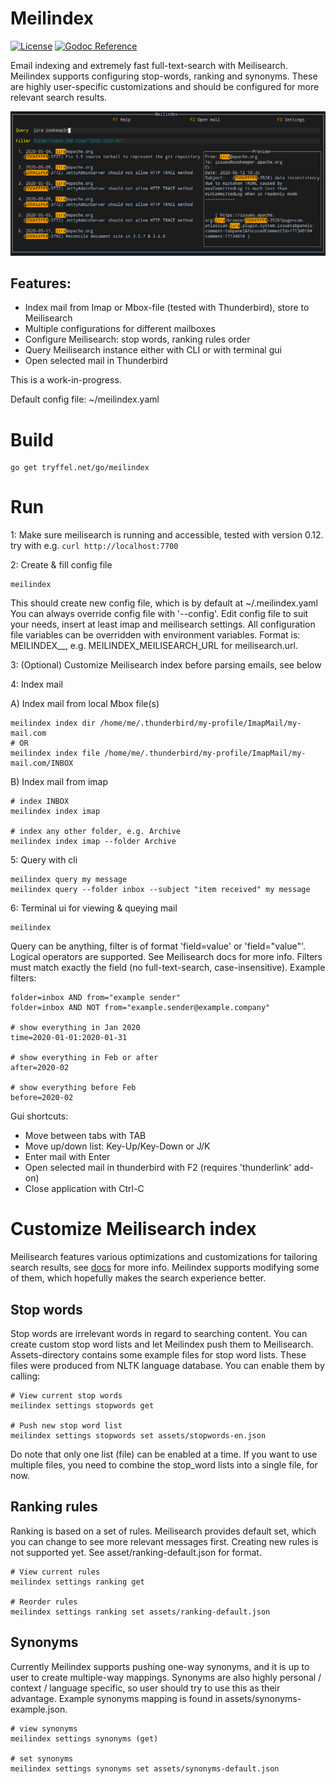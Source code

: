 # Meilindex

[![License](https://img.shields.io/github/license/tryffel/mailindex.svg)](LICENSE)
[![Godoc Reference](https://img.shields.io/badge/godoc-reference-blue.svg)](https://pkg.go.dev/tryffel.net/go/meilindex?tab=overview)

Email indexing and extremely fast full-text-search with Meilisearch. Meilindex supports configuring 
stop-words, ranking and synonyms. These are highly user-specific customizations and should be configured 
for more relevant search results. 

![Screenshot](Screenshot.png)

## Features:
* Index mail from Imap or Mbox-file (tested with Thunderbird), store to Meilisearch
* Multiple configurations for different mailboxes
* Configure Meilisearch: stop words, ranking rules order
* Query Meilisearch instance either with CLI or with terminal gui
* Open selected mail in Thunderbird

This is a work-in-progress.

Default config file: ~/meilindex.yaml

# Build
```
go get tryffel.net/go/meilindex
```

# Run
1: Make sure meilisearch is running and accessible, tested with version 0.12.
try with e.g. ```curl http://localhost:7700```

2: Create & fill config file

```
meilindex
```
This should create new config file, which is by default at ~/.meilindex.yaml
You can always override config file with '--config'.
Edit config file to suit your needs, insert at least imap and meilisearch settings.
All configuration file variables can be overridden with environment variables. Format is:
MEILINDEX_<block>_<key>, e.g. MEILINDEX_MEILISEARCH_URL for meilisearch.url.

3: (Optional) Customize Meilisearch index before parsing emails, see below

4: Index mail

A) Index mail from local Mbox file(s)
```
meilindex index dir /home/me/.thunderbird/my-profile/ImapMail/my-mail.com
# OR 
meilindex index file /home/me/.thunderbird/my-profile/ImapMail/my-mail.com/INBOX
```

B) Index mail from imap
```
# index INBOX
meilindex index imap 

# index any other folder, e.g. Archive
meilindex index imap --folder Archive
```

5: Query with cli
```
meilindex query my message
meilindex query --folder inbox --subject "item received" my message

```

6: Terminal ui for viewing & queying mail
```
meilindex
```

Query can be anything, filter is of format 'field=value' or 'field="value"'. Logical operators are supported. See
Meilisearch docs for more info. Filters must match exactly the field (no full-text-search, case-insensitive). 
Example filters:
```
folder=inbox AND from="example sender"
folder=inbox AND NOT from="example.sender@example.company"

# show everything in Jan 2020
time=2020-01-01:2020-01-31

# show everything in Feb or after
after=2020-02

# show everything before Feb
before=2020-02
```

Gui shortcuts:
* Move between tabs with TAB
* Move up/down list: Key-Up/Key-Down or J/K
* Enter mail with Enter
* Open selected mail in thunderbird with F2 (requires 'thunderlink' add-on)
* Close application with Ctrl-C


# Customize Meilisearch index
Meilisearch features various optimizations and customizations for tailoring search results, 
see [docs](https://docs.meilisearch.com/references/settings.html) for more info. Meilindex supports 
modifying some of them, which hopefully makes the search experience better.

## Stop words
Stop words are irrelevant words in regard to searching content. 
You can create custom stop word lists and let Meilindex 
push them to Meilisearch. Assets-directory contains some example files for stop word lists. These files were 
produced from NLTK language database. You can enable them by calling:
```
# View current stop words
meilindex settings stopwords get

# Push new stop word list
meilindex settings stopwords set assets/stopwords-en.json
```
Do note that only one list (file) can be enabled at a time. If you want to use multiple files, 
you need to combine the stop_word lists into a single file, for now.

## Ranking rules
Ranking is based on a set of rules. Meilisearch provides default set, which you can change to see more relevant
messages first. Creating new rules is not supported yet. See asset/ranking-default.json for format.

```
# View current rules
meilindex settings ranking get

# Reorder rules
meilindex settings ranking set assets/ranking-default.json
```

## Synonyms
Currently Meilindex supports pushing one-way synonyms, and it is up to user to create multiple-way mappings. Synonyms 
are also highly personal / context / language specific, so user should try to use this as their advantage.
Example synonyms mapping is found in assets/synonyms-example.json.

```
# view synonyms
meilindex settings synonyms (get)

# set synonyms
meilindex settings synonyms set assets/synonyms-default.json
```
